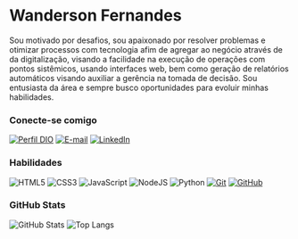 # Wanderson Fernandes

Sou motivado por desafios, sou apaixonado por resolver problemas e otimizar processos com tecnologia afim de agregar ao negócio através de da digitalização, visando a facilidade na execução de operações com pontos sistêmicos, usando interfaces web, bem como geração de relatórios automáticos visando auxiliar a gerência na tomada de decisão. Sou entusiasta da área e sempre busco oportunidades para evoluir minhas habilidades.

### Conecte-se comigo

[![Perfil DIO](https://img.shields.io/badge/-Meu%20Perfil%20na%20DIO-30A3DC?style=for-the-badge)](https://web.dio.me/users/wandersonguedesfernandes15)
[![E-mail](https://img.shields.io/badge/-Email-000?style=for-the-badge&logo=microsoft-outlook&logoColor=E94D5F)](mailto:wandersonguedesfernandes15@gmail.com)
[![LinkedIn](https://img.shields.io/badge/-LinkedIn-000?style=for-the-badge&logo=linkedin&logoColor=30A3DC)](https://www.linkedin.com/in/wanderson-guedes-3138851aa/)


### Habilidades

![HTML5](https://img.shields.io/badge/HTML-000?style=for-the-badge&logo=html5&logoColor=30A3DC)
![CSS3](https://img.shields.io/badge/CSS3-000?style=for-the-badge&logo=css3&logoColor=E94D5F)
![JavaScript](https://img.shields.io/badge/JavaScript-000?style=for-the-badge&logo=javascript&logoColor=30A3DC)
![NodeJS](https://img.shields.io/badge/Node.js-43853D?style=for-the-badge&logo=node.js&logoColor=white)
![Python](https://img.shields.io/badge/Python-3776AB?style=for-the-badge&logo=python&logoColor=white)
[![Git](https://img.shields.io/badge/Git-000?style=for-the-badge&logo=git&logoColor=E94D5F)](https://git-scm.com/doc) 
[![GitHub](https://img.shields.io/badge/GitHub-000?style=for-the-badge&logo=github&logoColor=30A3DC)](https://docs.github.com/)

### GitHub Stats

![GitHub Stats](https://github-readme-stats.vercel.app/api?username=Wanderson-Fer&theme=transparent&bg_color=000&border_color=30A3DC&show_icons=true&icon_color=30A3DC&title_color=E94D5F&text_color=FFF)
![Top Langs](https://github-readme-stats-git-masterrstaa-rickstaa.vercel.app/api/top-langs/?username=Wanderson-Fer&layout=compact&bg_color=000&border_color=30A3DC&title_color=E94D5F&text_color=FFF)